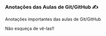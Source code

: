 ### Anotações das Aulas de Git/GitHub :writing_hand:



Anotações importantes das aulas de Git/GitHub



Não esqueça de vê-las!!